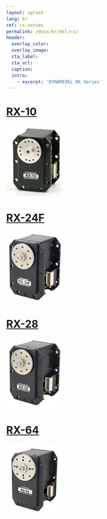 ```yaml
---
layout: splash
lang: kr
ref: rx-series
permalink: /docs/kr/dxl/rx/
header:
  overlay_color:
  overlay_image:
  cta_label:
  cta_url:
  caption:
  intro:
    - excerpt: 'DYNAMIXEL RX Series'
---
```



# [RX-10](#rx-10)

[![](/assets/images/dxl/rx/rx-10_product.png)](/docs/kr/dxl/rx/rx-10/)

# [RX-24F](#rx-24f)

[![](/assets/images/dxl/rx/rx-24f_product.png)](/docs/kr/dxl/rx/rx-24f/)

# [RX-28](#rx-28)

[![](/assets/images/dxl/rx/rx-28_product.png)](/docs/kr/dxl/rx/rx-28/)

# [RX-64](#rx-64)

[![](/assets/images/dxl/rx/rx-64_product.png)](/docs/kr/dxl/rx/rx-64/)
